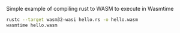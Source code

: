 Simple example of compiling rust to WASM to execute in Wasmtime

```bash
rustc --target wasm32-wasi hello.rs -o hello.wasm
wasmtime hello.wasm 
```

